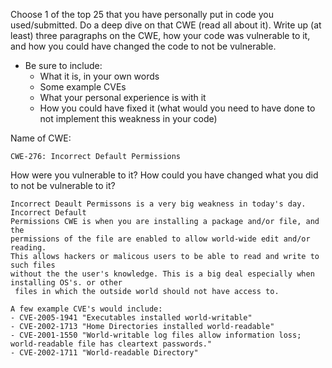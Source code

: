 Choose 1 of the top 25 that you have personally put in code you used/submitted. 
 Do a deep dive on  that CWE (read all about it).
Write up (at least) three paragraphs on the CWE, 
how your code was vulnerable to it, and how you could have changed the code to not be vulnerable.  
  
* Be sure to include: 
  * What it is, in your own words
  * Some example CVEs
  * What your personal experience is with it
  * How you could have fixed it (what would you need to have done to not implement this weakness in your code)


Name of CWE:
```
CWE-276: Incorrect Default Permissions
```
How were you vulnerable to it?
How could you have changed what you did to not be vulnerable to it?

```
Incorrect Deault Permissons is a very big weakness in today's day. Incorrect Default
Permissions CWE is when you are installing a package and/or file, and the 
permissions of the file are enabled to allow world-wide edit and/or reading.
This allows hackers or malicous users to be able to read and write to such files
without the the user's knowledge. This is a big deal especially when installing OS's. or other
 files in which the outside world should not have access to.

A few example CVE's would include:
- CVE-2005-1941 "Executables installed world-writable"
- CVE-2002-1713 "Home Directories installed world-readable"
- CVE-2001-1550 "World-writable log files allow information loss; world-readable file has cleartext passwords."
- CVE-2002-1711 "World-readable Directory" 

